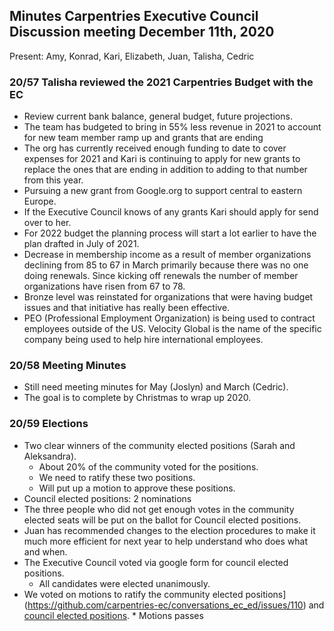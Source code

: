 ## Minutes Carpentries Executive Council Discussion meeting December 11th, 2020

Present: Amy, Konrad, Kari, Elizabeth, Juan, Talisha, Cedric

### 20/57 Talisha reviewed the 2021 Carpentries Budget with the EC

*   Review current bank balance, general budget, future projections.
*   The team has budgeted to bring in 55% less revenue in 2021 to account for new team member ramp up and grants that are ending
*   The org has currently received enough funding to date to cover expenses for 2021 and Kari is continuing to apply for new grants to replace the ones that are ending in addition to adding to that number from this year.
*   Pursuing a new grant from Google.org to support central to eastern Europe.
*   If the Executive Council knows of any grants Kari should apply for send over to her.
*   For 2022 budget the planning process will start a lot earlier to have the plan drafted in July of 2021.
*   Decrease in membership income as a result of member organizations declining from 85 to 67 in March primarily because there was no one doing renewals. Since kicking off renewals the number of member organizations have risen from 67 to 78.
*   Bronze level was reinstated for organizations that were having budget issues and that initiative has really been effective.
*   PEO (Professional Employment Organization) is being used to contract employees outside of the US. Velocity Global is the name of the specific company being used to help hire international employees.

### 20/58 Meeting Minutes

*   Still need meeting minutes for May (Joslyn) and March (Cedric).
*   The goal is to complete by Christmas to wrap up 2020.

### 20/59 Elections

*   Two clear winners of the community elected positions (Sarah and Aleksandra).
    *    About 20% of the community voted for the positions.
    *    We need to ratify these two positions.
    *    Will put up a motion to approve these positions.
*   Council elected positions: 2 nominations
*   The three people who did not get enough votes in the community elected seats will be put on the ballot for Council elected positions.
*   Juan has recommended changes to the election procedures to make it much more efficient for next year to help understand who does what and when.
*   The Executive Council voted via google form for council elected positions.
    *    All candidates were elected unanimously.
*    We voted on motions to ratify the community elected positions](https://github.com/carpentries-ec/conversations_ec_ed/issues/110) and [council elected positions](https://github.com/carpentries-ec/conversations_ec_ed/issues/111).
    *   Motions passes
